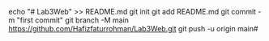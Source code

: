 echo "# Lab3Web" >> README.md
git init
git add README.md
git commit -m "first commit"
git branch -M main
https://github.com/Hafizfaturrohman/Lab3Web.git
git push -u origin main#

